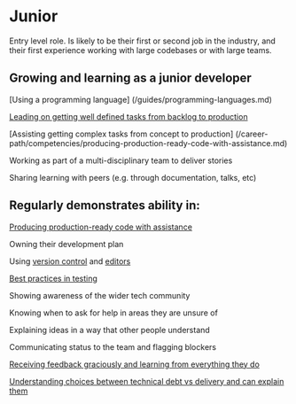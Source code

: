 
# Junior


Entry level role.  Is likely to be their first or second job in the industry, and their first experience working with large codebases or with large teams.

## Growing and learning as a junior developer

[Using a programming language] (/guides/programming-languages.md)

[Leading on getting well defined tasks from backlog to production](/career-path/competencies/leading-on-stories.md)

[Assisting getting complex tasks from concept to production] (/career-path/competencies/producing-production-ready-code-with-assistance.md)

Working as part of a multi-disciplinary team to deliver stories

Sharing learning with peers (e.g. through documentation, talks, etc)



## Regularly demonstrates ability in:

[Producing production-ready code with assistance](/career-path/competencies/producing-production-ready-code-with-assistance.md)

Owning their development plan

Using [version control](/guides/version-control.md) and [editors](/guides/editors.md)

[Best practices in testing](/guides/testing.md)

Showing awareness of the wider tech community

Knowing when to ask for help in areas they are unsure of

Explaining ideas in a way that other people understand

Communicating status to the team and flagging blockers

[Receiving feedback graciously and learning from everything they do](/guides/giving-and-receiving-feedback.md)

[Understanding choices between technical debt vs delivery and can explain them](/guides/technical-debt-tradeoffs.md)



